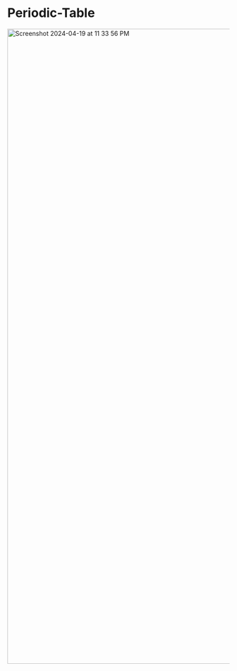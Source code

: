 # Periodic-Table
<img width="1440" alt="Screenshot 2024-04-19 at 11 33 56 PM" src="https://github.com/hakeemanimashaun/Periodic-Table/assets/82869130/fd070567-c217-469a-b30a-7fa537efc853">
